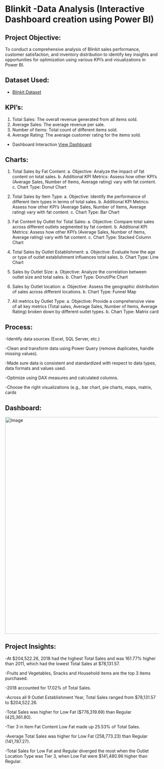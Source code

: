 # Blinkit -Data Analysis (Interactive Dashboard creation using Power BI)

## Project Objective:
To conduct a comprehensive analysis of Blinkit sales performance, customer satisfaction, and inventory distribution to identify key insights and opportunities for optimization using various KPI’s and visualizations in Power BI.

## Dataset Used:
- <a href=https://github.com/gunjan403/PowerBI-Dashboard/blob/main/BlinkIT%20Grocery%20Data.xlsx>Blinkit Dataset</a>

## KPI’s:
1.	Total Sales: The overall revenue generated from all items sold.
2.	Average Sales: The average revenue per sale.
3.	Number of Items: Total count of different items sold.
4.	Average Rating: The average customer rating for the items sold.

- Dashboard Interaction <a href=https://github.com/gunjan403/PowerBI-Dashboard/blob/main/BLINKIT.pbix>View Dashboard</a>

## Charts:
1.	Total Sales by Fat Content:
  a.	Objective: Analyze the impact of fat content on total sales.
  b.	Additional KPI Metrics: Assess how other KPI’s (Average Sales, Number of Items, Average rating) vary with fat content.
  c.	Chart Type: Donut Chart

2.	Total Sales by Item Type:
  a.	Objective: Identify the performance of different item types in terms of total sales.
  b.	Additional KPI Metrics: Assess how other KPI’s (Average Sales, Number of Items, Average rating) vary with fat content.
  c.	Chart Type: Bar Chart

3.	Fat Content by Outlet for Total Sales:
   a.	Objective: Compare total sales across different outlets segmented by fat content.
   b.	Additional KPI Metrics: Assess how other KPI’s (Average Sales, Number of Items, Average rating) vary with fat content.
  c.	Chart Type: Stacked Column Chart
4.	Total Sales by Outlet Establishment:
  a.	Objective: Evaluate how the age or type of outlet establishment influences total sales.
  b.	Chart Type: Line Chart

5.	Sales by Outlet Size:
   a.	Objective: Analyze the correlation between outlet size and total sales.
   b.	Chart Type: Donut/Pie Chart
  	
6.	Sales by Outlet location:
   a.	Objective: Assess the geographic distribution of sales across different locations.
   b.	Chart Type: Funnel Map
  	
7.	All metrics by Outlet Type:
   a.	Objective: Provide a comprehensive view of all key metrics (Total sales, Average Sales, Number of Items, Average Rating) broken down by different outlet types.
   b.	Chart Type: Matrix card

## Process:
-Identify data sources (Excel, SQL Server, etc.)

-Clean and transform data using Power Query (remove duplicates, handle missing values).

-Made sure data is consistent and standardized with respect to data types, data formats and values used.

-Optimize using DAX measures and calculated columns.

-Choose the right visualizations (e.g., bar chart, pie charts, maps, matrix, cards

## Dashboard:

<img width="708" alt="Image" src="https://github.com/user-attachments/assets/d801b6d2-31a7-46e6-aeb9-e4c3b935978c" />

## Project Insights:
-At $204,522.26, 2018 had the highest Total Sales and was 161.77% higher than 2011, which had the lowest Total Sales at $78,131.57.
  
-Fruits and Vegetables, Snacks and Household items are the top 3 items purchased. 

-2018 accounted for 17.02% of Total Sales.

-Across all 9 Outlet Establishment Year, Total Sales ranged from $78,131.57 to $204,522.26.

-Total Sales was higher for Low Fat ($776,319.69) than Regular (425,361.80).

-Tier 3 in Item Fat Content Low Fat made up 25.53% of Total Sales.

-Average Total Sales was higher for Low Fat (258,773.23) than Regular (141,787.27).

-Total Sales for Low Fat and Regular diverged the most when the Outlet Location Type was Tier 3, when Low Fat were $141,480.96 higher than Regular.








